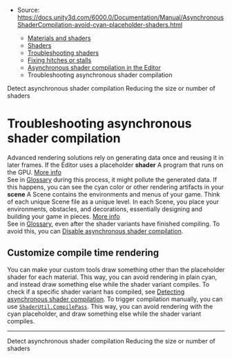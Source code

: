 * Source: https://docs.unity3d.com/6000.0/Documentation/Manual/AsynchronousShaderCompilation-avoid-cyan-placeholder-shaders.html

  * [Materials and shaders](https://docs.unity3d.com/6000.0/Documentation/Manual/materials-and-shaders.html)
  * [Shaders](https://docs.unity3d.com/6000.0/Documentation/Manual/Shaders.html)
  * [Troubleshooting shaders](https://docs.unity3d.com/6000.0/Documentation/Manual/shader-troubleshooting.html)
  * [Fixing hitches or stalls](https://docs.unity3d.com/6000.0/Documentation/Manual/shader-reduce-stalling.html)
  * [Asynchronous shader compilation in the Editor](https://docs.unity3d.com/6000.0/Documentation/Manual/AsynchronousShaderCompilation.html)
  * Troubleshooting asynchronous shader compilation


[](https://docs.unity3d.com/6000.0/Documentation/Manual/AsynchronousShaderCompilation-detect.html)
Detect asynchronous shader compilation
[](https://docs.unity3d.com/6000.0/Documentation/Manual/shader-reducing.html)
Reducing the size or number of shaders
# Troubleshooting asynchronous shader compilation
Advanced rendering solutions rely on generating data once and reusing it in later frames. If the Editor uses a placeholder **shader** A program that runs on the GPU. [More info](https://docs.unity3d.com/6000.0/Documentation/Manual/Shaders.html)  
See in [Glossary](https://docs.unity3d.com/6000.0/Documentation/Manual/Glossary.html#Shader) during this process, it might pollute the generated data. If this happens, you can see the cyan color or other rendering artifacts in your **scene** A Scene contains the environments and menus of your game. Think of each unique Scene file as a unique level. In each Scene, you place your environments, obstacles, and decorations, essentially designing and building your game in pieces. [More info](https://docs.unity3d.com/6000.0/Documentation/Manual/CreatingScenes.html)  
See in [Glossary](https://docs.unity3d.com/6000.0/Documentation/Manual/Glossary.html#Scene), even after the shader variants have finished compiling.
To avoid this, you can [Disable asynchronous shader compilation](https://docs.unity3d.com/6000.0/Documentation/Manual/AsynchronousShaderCompilation-enable-or-disable.html).
## Customize compile time rendering
You can make your custom tools draw something other than the placeholder shader for each material. This way, you can avoid rendering in plain cyan, and instead draw something else while the shader variant compiles.
To check if a specific shader variant has compiled, see [Detecting asynchronous shader compilation](https://docs.unity3d.com/6000.0/Documentation/Manual/AsynchronousShaderCompilation-detect.html).
To trigger compilation manually, you can use [`ShaderUtil.CompilePass`](https://docs.unity3d.com/6000.0/Documentation/ScriptReference/ShaderUtil.CompilePass.html). This way, you can avoid rendering with the cyan placeholder, and draw something else while the shader variant compiles.
* * *
[](https://docs.unity3d.com/6000.0/Documentation/Manual/AsynchronousShaderCompilation-detect.html)
Detect asynchronous shader compilation
[](https://docs.unity3d.com/6000.0/Documentation/Manual/shader-reducing.html)
Reducing the size or number of shaders

